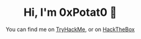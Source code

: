 <div align="center">
  <h1 align="center"> Hi, I'm 0xPotat0 🥔</h1>
  You can find me on <a href="https://tryhackme.com/p/0xPotat0">TryHackMe<a>, or on <a href="https://app.hackthebox.eu/profile/719312">HackTheBox<a>
<div>
